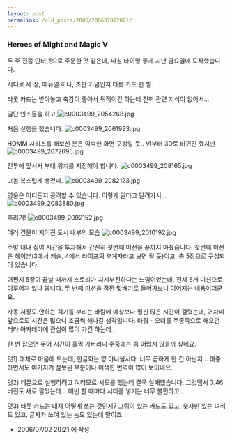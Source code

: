 ```yaml
---
layout: post
permalink: /old_posts/2006/200607022021/
---
```


### Heroes of Might and Magic V

두 주 전쯤 인터넷으로 주문한 것 같은데, 마침 타이밍 좋게 지난 금요일에 도착했습니다.

시디로 세 장, 매뉴얼 하나, 초판 기념인지 타롯 카드 한 벌.

타롯 카드는 받아놓고 촉감이 좋아서 뒤적이긴 하는데 전혀 관련 지식이 없어서...




일단 인스톨을 하고,![c0003499_2054268.jpg](200607022021/c0003499_2054268.jpg)


처음 실행을 했습니다.
![c0003499_2061993.jpg](200607022021/c0003499_2061993.jpg)


HOMM 시리즈를 해보신 분은 익숙한 화면 구성일 듯.. VI부터 3D로 바뀌긴 했지만
![c0003499_2072695.jpg](200607022021/c0003499_2072695.jpg)



전투에 앞서서 부대 위치를 지정해야 합니다.
![c0003499_208165.jpg](200607022021/c0003499_208165.jpg)



고놈 복스럽게 생겼네.
![c0003499_2082123.jpg](200607022021/c0003499_2082123.jpg)



영웅은 어디든지 공격할 수 있습니다. 이렇게 말타고 달려가서...
![c0003499_2083880.jpg](200607022021/c0003499_2083880.jpg)

후리기!
![c0003499_2092152.jpg](200607022021/c0003499_2092152.jpg)



여러 건물이 지어진 도시 내부의 모습
![c0003499_2010192.jpg](200607022021/c0003499_2010192.jpg)





주말 내내 십여 시간을 투자해서 간신히 첫번째 미션을 끝까지 마쳤습니다. 첫번째 미션은 헤이븐(3에서 캐슬, 4에서 라이프의 후계자라고 보면 될 듯)이고, 총 5장으로 구성되어 있습니다.

어쩐지 5장이 끝날 때까지 스토리가 지지부진하다는 느낌이었는데, 전체 6개 미션으로 이루어져 있나 봅니다. 두 번째 미션을 잠깐 맛배기로 들어가보니 이어지는 내용이더군요.

자동 저장도 안하는 객기를 부리는 바람에 예상보다 훨씬 많은 시간이 걸렸는데, 어차피 앞으로도 시간은 많으니 조금씩 해나갈 생각입니다. 타워 - 오더를 주종족으로 해오던 터라 아카데미에 관심이 많이 가긴 하는데...

한 번 잡으면 두어 시간이 훌쩍 가버리니 주중에는 좀 어렵지 않을까 싶네요.

덧1) 대체로 마음에 드는데, 한글화는 영 아니올시다. 너무 급하게 한 건 아닌지... 대충 하면서도 여기저기 잘못된 부분이나 어색한 번역이 많이 보이네요.

덧2) 데몬으로 실행하려고 여러모로 시도를 했는데 결국 실패했습니다. 그것땜시 3.46 버전도 새로 깔았는데... 매번 할 때마다 시디를 넣기는 너무 불편하고...

덧3) 타롯 카드는 대체 어떻게 쓰는 것인지? 그림이 있는 카드도 있고, 숫자만 있는 녀석도 있고, 글자가 쓰여 있는 놈도 있는데 말이죠.






- 2006/07/02 20:21 에 작성
